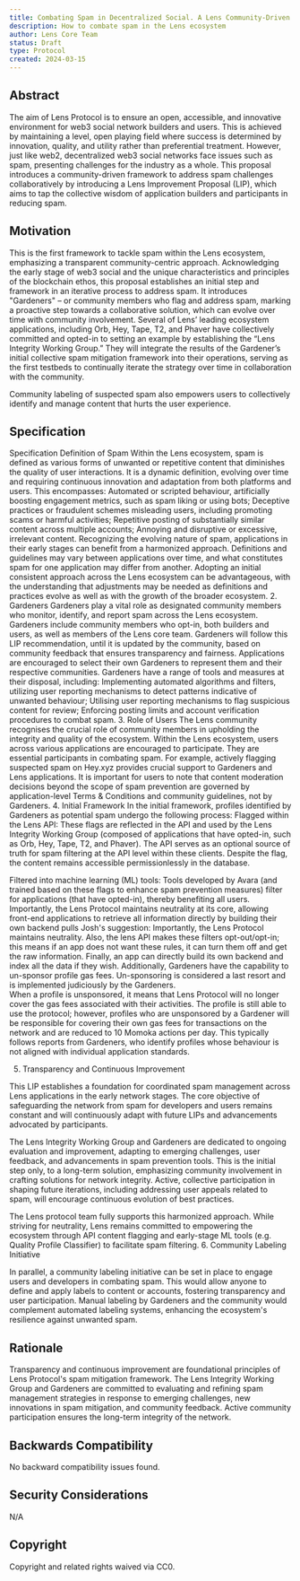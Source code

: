 ```yaml
---
title: Combating Spam in Decentralized Social. A Lens Community-Driven Framework
description: How to combate spam in the Lens ecosystem
author: Lens Core Team
status: Draft
type: Protocol
created: 2024-03-15
---
```


## Abstract

The aim of Lens Protocol is to ensure an open, accessible, and innovative environment for web3 social network builders and users. This is achieved by maintaining a level, open playing field where success is determined by innovation, quality, and utility rather than preferential treatment. However, just like web2, decentralized web3 social networks face issues such as spam, presenting challenges for the industry as a whole. This proposal introduces a community-driven framework to address spam challenges collaboratively by introducing a Lens Improvement Proposal (LIP), which aims to tap the collective wisdom of application builders and participants in reducing spam.

## Motivation

This is the first framework to tackle spam within the Lens ecosystem, emphasizing a transparent community-centric approach. Acknowledging the early stage of web3 social and the unique characteristics and principles of the blockchain ethos, this proposal establishes an initial step and framework in an iterative process to address spam. It introduces "Gardeners" – or community members who flag and address spam, marking a proactive step towards a collaborative solution, which can evolve over time with community involvement.
Several of Lens’ leading ecosystem applications, including Orb, Hey, Tape, T2, and Phaver have collectively committed and opted-in to setting an example by establishing the “Lens Integrity Working Group.” They will integrate the results of the Gardener’s initial collective spam mitigation framework into their operations, serving as the first testbeds to continually iterate the strategy over time in collaboration with the community.

Community labeling of suspected spam also empowers users to collectively identify and manage content that hurts the user experience.

## Specification

Specification
Definition of Spam
Within the Lens ecosystem, spam is defined as various forms of unwanted or repetitive content that diminishes the quality of user interactions. It is a dynamic definition, evolving over time and requiring continuous innovation and adaptation from both platforms and users. This encompasses:
Automated or scripted behaviour, artificially boosting engagement metrics, such as spam liking or using bots;
Deceptive practices or fraudulent schemes misleading users, including promoting scams or harmful activities;
Repetitive posting of substantially similar content across multiple accounts;
Annoying and disruptive or excessive, irrelevant content.
Recognizing the evolving nature of spam, applications in their early stages can benefit from a harmonized approach. Definitions and guidelines may vary between applications over time, and what constitutes spam for one application may differ from another. Adopting an initial consistent approach across the Lens ecosystem can be advantageous, with the understanding that adjustments may be needed as definitions and practices evolve as well as with the growth of the broader ecosystem. 2. Gardeners
Gardeners play a vital role as designated community members who monitor, identify, and report spam across the Lens ecosystem. Gardeners include community members who opt-in, both builders and users, as well as members of the Lens core team.
Gardeners will follow this LIP recommendation, until it is updated by the community, based on community feedback that ensures transparency and fairness. Applications are encouraged to select their own Gardeners to represent them and their respective communities. Gardeners have a range of tools and measures at their disposal, including:
Implementing automated algorithms and filters, utilizing user reporting mechanisms to detect patterns indicative of unwanted behaviour;
Utilising user reporting mechanisms to flag suspicious content for review;
Enforcing posting limits and account verification procedures to combat spam. 3. Role of Users
The Lens community recognises the crucial role of community members in upholding the integrity and quality of the ecosystem. Within the Lens ecosystem, users across various applications are encouraged to participate. They are essential participants in combating spam. For example, actively flagging suspected spam on Hey.xyz provides crucial support to Gardeners and Lens applications. It is important for users to note that content moderation decisions beyond the scope of spam prevention are governed by application-level Terms & Conditions and community guidelines, not by Gardeners. 4. Initial Framework
In the initial framework, profiles identified by Gardeners as potential spam undergo the following process:
Flagged within the Lens API: These flags are reflected in the API and used by the Lens Integrity Working Group (composed of applications that have opted-in, such as Orb, Hey, Tape, T2, and Phaver). The API serves as an optional source of truth for spam filtering at the API level within these clients. Despite the flag, the content remains accessible permissionlessly in the database.

Filtered into machine learning (ML) tools: Tools developed by Avara (and trained based on these flags to enhance spam prevention measures) filter for applications (that have opted-in), thereby benefiting all users.
Importantly, the Lens Protocol maintains neutrality at its core, allowing front-end applications to retrieve all information directly by building their own backend pulls
Josh's suggestion: Importantly, the Lens Protocol maintains neutrality. Also, the lens API makes these filters opt-out/opt-in; this means if an app does not want these rules, it can turn them off and get the raw information. Finally, an app can directly build its own backend and index all the data if they wish.
Additionally, Gardeners have the capability to un-sponsor profile gas fees. Un-sponsoring is considered a last resort and is implemented judiciously by the Gardeners.  
When a profile is unsponsored, it means that Lens Protocol will no longer cover the gas fees associated with their activities. The profile is still able to use the protocol; however, profiles who are unsponsored by a Gardener will be responsible for covering their own gas fees for transactions on the network and are reduced to 10 Momoka actions per day. This typically follows reports from Gardeners, who identify profiles whose behaviour is not aligned with individual application standards.

5. Transparency and Continuous Improvement

This LIP establishes a foundation for coordinated spam management across Lens applications in the early network stages. The core objective of safeguarding the network from spam for developers and users remains constant and will continuously adapt with future LIPs and advancements advocated by participants.

The Lens Integrity Working Group and Gardeners are dedicated to ongoing evaluation and improvement, adapting to emerging challenges, user feedback, and advancements in spam prevention tools. This is the initial step only, to a long-term solution, emphasizing community involvement in crafting solutions for network integrity. Active, collective participation in shaping future iterations, including addressing user appeals related to spam, will encourage continuous evolution of best practices.

The Lens protocol team fully supports this harmonized approach. While striving for neutrality, Lens remains committed to empowering the ecosystem through API content flagging and early-stage ML tools (e.g. Quality Profile Classifier) to facilitate spam filtering. 6. Community Labeling Initiative

In parallel, a community labeling initiative can be set in place to engage users and developers in combating spam. This would allow anyone to define and apply labels to content or accounts, fostering transparency and user participation. Manual labeling by Gardeners and the community would complement automated labeling systems, enhancing the ecosystem's resilience against unwanted spam.

## Rationale

Transparency and continuous improvement are foundational principles of Lens Protocol's spam mitigation framework. The Lens Integrity Working Group and Gardeners are committed to evaluating and refining spam management strategies in response to emerging challenges, new innovations in spam mitigation, and community feedback. Active community participation ensures the long-term integrity of the network.

## Backwards Compatibility

No backward compatibility issues found.

## Security Considerations

N/A

## Copyright

Copyright and related rights waived via CC0.
